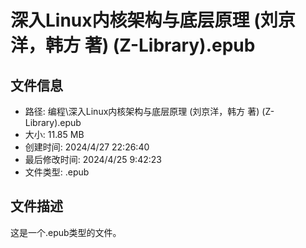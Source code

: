 ﻿# 深入Linux内核架构与底层原理 (刘京洋，韩方 著) (Z-Library).epub

## 文件信息
- 路径: 编程\深入Linux内核架构与底层原理 (刘京洋，韩方 著) (Z-Library).epub
- 大小: 11.85 MB
- 创建时间: 2024/4/27 22:26:40
- 最后修改时间: 2024/4/25 9:42:23
- 文件类型: .epub

## 文件描述
这是一个.epub类型的文件。

